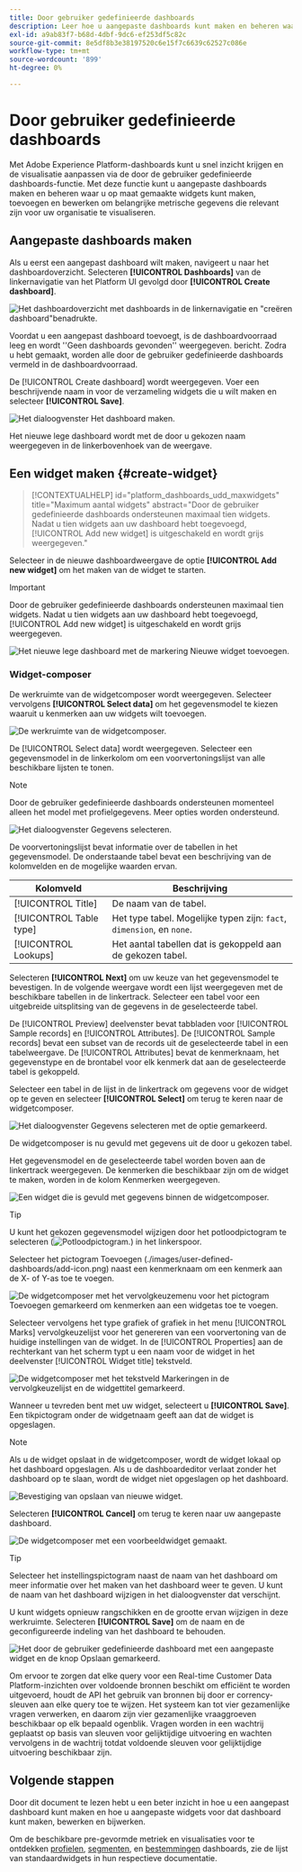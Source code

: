 ```yaml
---
title: Door gebruiker gedefinieerde dashboards
description: Leer hoe u aangepaste dashboards kunt maken en beheren waar u op maat gemaakte widgets kunt maken, toevoegen en bewerken om belangrijke metriek zichtbaar te maken.
exl-id: a9ab83f7-b68d-4dbf-9dc6-ef253df5c82c
source-git-commit: 8e5df8b3e38197520c6e15f7c6639c62527c086e
workflow-type: tm+mt
source-wordcount: '899'
ht-degree: 0%

---
```


# Door gebruiker gedefinieerde dashboards

Met Adobe Experience Platform-dashboards kunt u snel inzicht krijgen en de visualisatie aanpassen via de door de gebruiker gedefinieerde dashboards-functie. Met deze functie kunt u aangepaste dashboards maken en beheren waar u op maat gemaakte widgets kunt maken, toevoegen en bewerken om belangrijke metrische gegevens die relevant zijn voor uw organisatie te visualiseren.

<!-- Getting started / permissions section commented out for Beta. This will be necessary after GA only

## Getting started

To view dashboards in Adobe Experience Platform you must have the appropriate permissions enabled. Please read the [dashboards permissions documentation](./permissions.md#available-permissions) to learn how to grant users the ability to view, edit, and update Experience Platform dashboards using Adobe Admin Console. If you do not have administrator privileges for your organization, contact your product administrator to obtain the required permissions. -->

## Aangepaste dashboards maken

Als u eerst een aangepast dashboard wilt maken, navigeert u naar het dashboardoverzicht. Selecteren **[!UICONTROL Dashboards]** van de linkernavigatie van het Platform UI gevolgd door **[!UICONTROL Create dashboard]**.

![Het dashboardoverzicht met dashboards in de linkernavigatie en &quot;creëren dashboard&quot;benadrukte.](./images/user-defined-dashboards/create-dashboard.png)

Voordat u een aangepast dashboard toevoegt, is de dashboardvoorraad leeg en wordt &#39;&#39;Geen dashboards gevonden&#39;&#39; weergegeven. bericht. Zodra u hebt gemaakt, worden alle door de gebruiker gedefinieerde dashboards vermeld in de dashboardvoorraad.

De [!UICONTROL Create dashboard] wordt weergegeven. Voer een beschrijvende naam in voor de verzameling widgets die u wilt maken en selecteer **[!UICONTROL Save]**.

![Het dialoogvenster Het dashboard maken.](./images/user-defined-dashboards/create-dashboard-dialog.png)

Het nieuwe lege dashboard wordt met de door u gekozen naam weergegeven in de linkerbovenhoek van de weergave.

## Een widget maken {#create-widget}

>[!CONTEXTUALHELP]
>id="platform_dashboards_udd_maxwidgets"
>title="Maximum aantal widgets"
>abstract="Door de gebruiker gedefinieerde dashboards ondersteunen maximaal tien widgets. Nadat u tien widgets aan uw dashboard hebt toegevoegd, [!UICONTROL Add new widget] is uitgeschakeld en wordt grijs weergegeven."

Selecteer in de nieuwe dashboardweergave de optie **[!UICONTROL Add new widget]** om het maken van de widget te starten.

>[!IMPORTANT]
>
>Door de gebruiker gedefinieerde dashboards ondersteunen maximaal tien widgets. Nadat u tien widgets aan uw dashboard hebt toegevoegd, [!UICONTROL Add new widget] is uitgeschakeld en wordt grijs weergegeven.

![Het nieuwe lege dashboard met de markering Nieuwe widget toevoegen.](./images/user-defined-dashboards/add-new-widget.png)

### Widget-composer

De werkruimte van de widgetcomposer wordt weergegeven. Selecteer vervolgens **[!UICONTROL Select data]** om het gegevensmodel te kiezen waaruit u kenmerken aan uw widgets wilt toevoegen.

![De werkruimte van de widgetcomposer.](./images/user-defined-dashboards/widget-composer.png)

De [!UICONTROL Select data] wordt weergegeven. Selecteer een gegevensmodel in de linkerkolom om een voorvertoningslijst van alle beschikbare lijsten te tonen.

>[!NOTE]
>
>Door de gebruiker gedefinieerde dashboards ondersteunen momenteel alleen het model met profielgegevens. Meer opties worden ondersteund.

![Het dialoogvenster Gegevens selecteren.](./images/user-defined-dashboards/select-data-dialog.png)

De voorvertoningslijst bevat informatie over de tabellen in het gegevensmodel. De onderstaande tabel bevat een beschrijving van de kolomvelden en de mogelijke waarden ervan.

| Kolomveld | Beschrijving |
|---|---|
| [!UICONTROL Title] | De naam van de tabel. |
| [!UICONTROL Table type] | Het type tabel. Mogelijke typen zijn: `fact`, `dimension`, en `none`. |
| [!UICONTROL Lookups] | Het aantal tabellen dat is gekoppeld aan de gekozen tabel. |

Selecteren **[!UICONTROL Next]** om uw keuze van het gegevensmodel te bevestigen. In de volgende weergave wordt een lijst weergegeven met de beschikbare tabellen in de linkertrack. Selecteer een tabel voor een uitgebreide uitsplitsing van de gegevens in de geselecteerde tabel.

De [!UICONTROL Preview] deelvenster bevat tabbladen voor [!UICONTROL Sample records] en [!UICONTROL Attributes]. De [!UICONTROL Sample records] bevat een subset van de records uit de geselecteerde tabel in een tabelweergave. De [!UICONTROL Attributes] bevat de kenmerknaam, het gegevenstype en de brontabel voor elk kenmerk dat aan de geselecteerde tabel is gekoppeld.

Selecteer een tabel in de lijst in de linkertrack om gegevens voor de widget op te geven en selecteer **[!UICONTROL Select]** om terug te keren naar de widgetcomposer.

![Het dialoogvenster Gegevens selecteren met de optie gemarkeerd.](./images/user-defined-dashboards/select-a-table.png)

De widgetcomposer is nu gevuld met gegevens uit de door u gekozen tabel.

Het gegevensmodel en de geselecteerde tabel worden boven aan de linkertrack weergegeven. De kenmerken die beschikbaar zijn om de widget te maken, worden in de kolom Kenmerken weergegeven.

![Een widget die is gevuld met gegevens binnen de widgetcomposer.](./images/user-defined-dashboards/populated-widget-composer.png)

>[!TIP]
>
>U kunt het gekozen gegevensmodel wijzigen door het potloodpictogram te selecteren (![Potloodpictogram.](./images/user-defined-dashboards/edit-icon.png)) in het linkerspoor.

Selecteer het pictogram Toevoegen (./images/user-defined-dashboards/add-icon.png) naast een kenmerknaam om een kenmerk aan de X- of Y-as toe te voegen.

![De widgetcomposer met het vervolgkeuzemenu voor het pictogram Toevoegen gemarkeerd om kenmerken aan een widgetas toe te voegen.](./images/user-defined-dashboards/attributes-dropdown.png)

Selecteer vervolgens het type grafiek of grafiek in het menu [!UICONTROL Marks] vervolgkeuzelijst voor het genereren van een voorvertoning van de huidige instellingen van de widget. In de [!UICONTROL Properties] aan de rechterkant van het scherm typt u een naam voor de widget in het deelvenster [!UICONTROL Widget title] tekstveld.

![De widgetcomposer met het tekstveld Markeringen in de vervolgkeuzelijst en de widgettitel gemarkeerd.](./images/user-defined-dashboards/marks-dropdown-widget-title.png)

Wanneer u tevreden bent met uw widget, selecteert u **[!UICONTROL Save]**. Een tikpictogram onder de widgetnaam geeft aan dat de widget is opgeslagen.

>[!NOTE]
>
>Als u de widget opslaat in de widgetcomposer, wordt de widget lokaal op het dashboard opgeslagen. Als u de dashboardeditor verlaat zonder het dashboard op te slaan, wordt de widget niet opgeslagen op het dashboard.

![Bevestiging van opslaan van nieuwe widget.](./images/user-defined-dashboards/save-confirmation.png)

Selecteren **[!UICONTROL Cancel]** om terug te keren naar uw aangepaste dashboard.

![De widgetcomposer met een voorbeeldwidget gemaakt.](./images/user-defined-dashboards/composed-widget.png)

>[!TIP]
>
>Selecteer het instellingspictogram naast de naam van het dashboard om meer informatie over het maken van het dashboard weer te geven. U kunt de naam van het dashboard wijzigen in het dialoogvenster dat verschijnt.

U kunt widgets opnieuw rangschikken en de grootte ervan wijzigen in deze werkruimte. Selecteren **[!UICONTROL Save]** om de naam en de geconfigureerde indeling van het dashboard te behouden.

![Het door de gebruiker gedefinieerde dashboard met een aangepaste widget en de knop Opslaan gemarkeerd.](./images/user-defined-dashboards/user-defined-dashboard.png)

Om ervoor te zorgen dat elke query voor een Real-time Customer Data Platform-inzichten over voldoende bronnen beschikt om efficiënt te worden uitgevoerd, houdt de API het gebruik van bronnen bij door er corrency-sleuven aan elke query toe te wijzen. Het systeem kan tot vier gezamenlijke vragen verwerken, en daarom zijn vier gezamenlijke vraaggroeven beschikbaar op elk bepaald ogenblik. Vragen worden in een wachtrij geplaatst op basis van sleuven voor gelijktijdige uitvoering en wachten vervolgens in de wachtrij totdat voldoende sleuven voor gelijktijdige uitvoering beschikbaar zijn.

## Volgende stappen

Door dit document te lezen hebt u een beter inzicht in hoe u een aangepast dashboard kunt maken en hoe u aangepaste widgets voor dat dashboard kunt maken, bewerken en bijwerken.

Om de beschikbare pre-gevormde metriek en visualisaties voor te ontdekken [profielen](./guides/profiles.md#standard-widgets), [segmenten](./guides/segments.md#standard-widgets), en [bestemmingen](./guides/destinations.md#standard-widgets) dashboards, zie de lijst van standaardwidgets in hun respectieve documentatie.
